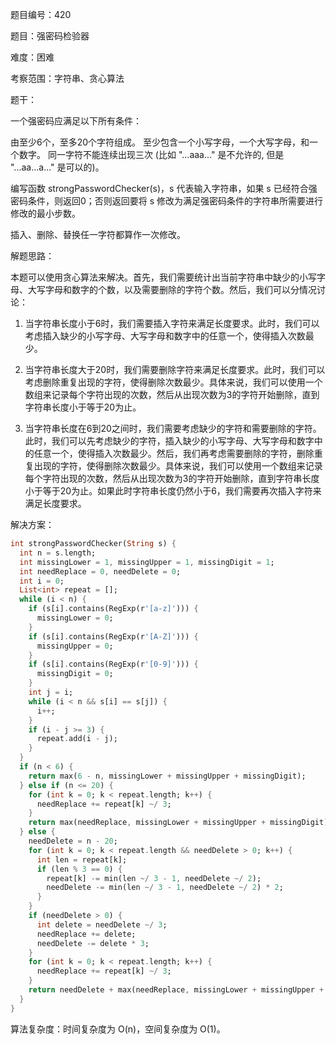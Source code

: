 题目编号：420

题目：强密码检验器

难度：困难

考察范围：字符串、贪心算法

题干：

一个强密码应满足以下所有条件：

由至少6个，至多20个字符组成。
至少包含一个小写字母，一个大写字母，和一个数字。
同一字符不能连续出现三次 (比如 "...aaa..." 是不允许的, 但是 "...aa...a..." 是可以的)。

编写函数 strongPasswordChecker(s)，s 代表输入字符串，如果 s 已经符合强密码条件，则返回0；否则返回要将 s 修改为满足强密码条件的字符串所需要进行修改的最小步数。

插入、删除、替换任一字符都算作一次修改。

解题思路：

本题可以使用贪心算法来解决。首先，我们需要统计出当前字符串中缺少的小写字母、大写字母和数字的个数，以及需要删除的字符个数。然后，我们可以分情况讨论：

1. 当字符串长度小于6时，我们需要插入字符来满足长度要求。此时，我们可以考虑插入缺少的小写字母、大写字母和数字中的任意一个，使得插入次数最少。

2. 当字符串长度大于20时，我们需要删除字符来满足长度要求。此时，我们可以考虑删除重复出现的字符，使得删除次数最少。具体来说，我们可以使用一个数组来记录每个字符出现的次数，然后从出现次数为3的字符开始删除，直到字符串长度小于等于20为止。

3. 当字符串长度在6到20之间时，我们需要考虑缺少的字符和需要删除的字符。此时，我们可以先考虑缺少的字符，插入缺少的小写字母、大写字母和数字中的任意一个，使得插入次数最少。然后，我们再考虑需要删除的字符，删除重复出现的字符，使得删除次数最少。具体来说，我们可以使用一个数组来记录每个字符出现的次数，然后从出现次数为3的字符开始删除，直到字符串长度小于等于20为止。如果此时字符串长度仍然小于6，我们需要再次插入字符来满足长度要求。

解决方案：

```dart
int strongPasswordChecker(String s) {
  int n = s.length;
  int missingLower = 1, missingUpper = 1, missingDigit = 1;
  int needReplace = 0, needDelete = 0;
  int i = 0;
  List<int> repeat = [];
  while (i < n) {
    if (s[i].contains(RegExp(r'[a-z]'))) {
      missingLower = 0;
    }
    if (s[i].contains(RegExp(r'[A-Z]'))) {
      missingUpper = 0;
    }
    if (s[i].contains(RegExp(r'[0-9]'))) {
      missingDigit = 0;
    }
    int j = i;
    while (i < n && s[i] == s[j]) {
      i++;
    }
    if (i - j >= 3) {
      repeat.add(i - j);
    }
  }
  if (n < 6) {
    return max(6 - n, missingLower + missingUpper + missingDigit);
  } else if (n <= 20) {
    for (int k = 0; k < repeat.length; k++) {
      needReplace += repeat[k] ~/ 3;
    }
    return max(needReplace, missingLower + missingUpper + missingDigit);
  } else {
    needDelete = n - 20;
    for (int k = 0; k < repeat.length && needDelete > 0; k++) {
      int len = repeat[k];
      if (len % 3 == 0) {
        repeat[k] -= min(len ~/ 3 - 1, needDelete ~/ 2);
        needDelete -= min(len ~/ 3 - 1, needDelete ~/ 2) * 2;
      }
    }
    if (needDelete > 0) {
      int delete = needDelete ~/ 3;
      needReplace += delete;
      needDelete -= delete * 3;
    }
    for (int k = 0; k < repeat.length; k++) {
      needReplace += repeat[k] ~/ 3;
    }
    return needDelete + max(needReplace, missingLower + missingUpper + missingDigit);
  }
}
```

算法复杂度：时间复杂度为 O(n)，空间复杂度为 O(1)。